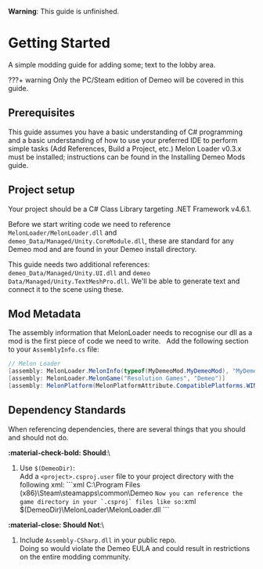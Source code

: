 **Warning**: This guide is unfinished.
# Getting Started
A simple modding guide for adding some; text to the lobby area.

???+ warning
    Only the PC/Steam edition of Demeo will be covered in this guide.

## Prerequisites 
This guide assumes you have a basic understanding of C# programming and a basic understanding of how to use your preferred IDE to perform simple tasks (Add References, Build a Project, etc.) Melon Loader v0.3.x must be installed; instructions can be found in the Installing Demeo Mods guide.

## Project setup

Your project should be a C# Class Library targeting .NET Framework v4.6.1.

Before we start writing code we need to reference `MelonLoader/MelonLoader.dll` and `demeo_Data/Managed/Unity.CoreModule.dll`, these are standard for any Demeo mod and are found in your Demeo install directory.

This guide needs two additional references: `demeo_Data/Managed/Unity.UI.dll` and `demeo Data/Managed/Unity.TextMeshPro.dll`. We'll be able to generate text and connect it to the scene using these.

## Mod Metadata
The assembly information that MelonLoader needs to recognise our dll as a mod is the first piece of code we need to write.
 
Add the following section to your `AssemblyInfo.cs` file:
```csharp
// Melon Loader
[assembly: MelonLoader.MelonInfo(typeof(MyDemeoMod.MyDemeoMod), "MyDemeoMod", "0.0.0", "Me!", "https://github.com/Me/MyDemeoMod")]
[assembly: MelonLoader.MelonGame("Resolution Games", "Demeo")]
[assembly: MelonPlatform(MelonPlatformAttribute.CompatiblePlatforms.WINDOWS_X64)]
```

## Dependency Standards
When referencing dependencies, there are several things that you should and should not do.

**:material-check-bold: Should**:\
  1. Use `$(DemeoDir)`:\
    Add a `<project>.csproj.user` file to your project directory with the following xml:
    ```xml
    <?xml version="1.0" encoding="utf-8"?>
    <Project xmlns="http://schemas.microsoft.com/developer/msbuild/2003">
      <PropertyGroup>
        <!-- Set this to your demeo install path -->
        <DemeoDir>C:\Program Files (x86)\Steam\steamapps\common\Demeo</DemeoDir>
      </PropertyGroup>
    </Project>
    ```
    Now you can reference the game directory in your `.csproj` files like so:
    ```xml
    <Reference Include="MelonLoader">
      <HintPath>$(DemeoDir)\MelonLoader\MelonLoader.dll</HintPath>
    </Reference>
    ```

**:material-close: Should Not**:\
  1. Include `Assembly-CSharp.dll` in your public repo.\
    Doing so would violate the Demeo EULA and could result in restrictions on the entire modding community.
